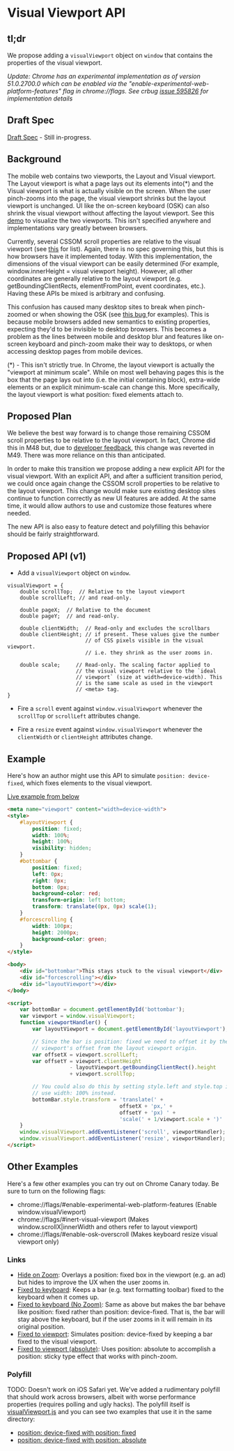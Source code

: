 # Visual Viewport API

## tl;dr

We propose adding a `visualViewport` object on `window` that contains the properties of the visual viewport.

_Update: Chrome has an experimental implementation as of version 51.0.2700.0 which can be enabled via the "enable-experimental-web-platform-features" flag in chrome://flags. See crbug [issue 595826](http://crbug.com/595826) for implementation details_

## Draft Spec

[Draft Spec](https://rawgit.com/WICG/ViewportAPI/master/index.html) - Still in-progress.

## Background

The mobile web contains two viewports, the Layout and Visual viewport. The Layout viewport is what a page lays out its elements into(*) and the Visual viewport is what is actually visible on the screen. When the user pinch-zooms into the page, the visual viewport shrinks but the layout viewport is unchanged. UI like the on-screen keyboard (OSK) can also shrink the visual viewport without affecting the layout viewport. See this [demo](http://bokan.ca/viewport/index.html) to visualize the two viewports. This isn't specified anywhere and implementations vary greatly between browsers.

Currently, several CSSOM scroll properties are relative to the visual viewport (see [this](https://docs.google.com/document/d/1ZzzvA_AuMDa_nlwIc9PdpzfIXsgrOZDixFvEFwrfXJM/edit#) for list). Again, there is no spec governing this, but this is how browsers have it implemented today. With this implementation, the dimensions of the visual viewport can be easily determined (For example, window.innerHeight = visual viewport height). However, all other coordinates are generally relative to the layout viewport (e.g. getBoundingClientRects, elementFromPoint, event coordinates, etc.). Having these APIs be mixed is arbitrary and confusing.

This confusion has caused many desktop sites to break when pinch-zoomed or when showing the OSK (see [this bug ](http://crbug.com/489206) for examples). This is because mobile browsers added new semantics to existing properties, expecting they'd to be invisible to desktop browsers. This becomes a problem as the lines between mobile and desktop blur and features like on-screen keyboard and pinch-zoom make their way to desktops, or when accessing desktop pages from mobile devices.

(*) - This isn't strictly true. In Chrome, the layout viewport is actually the "viewport at minimum scale". While on most well behaving pages this is the box that the page lays out into (i.e. the initial containing block), extra-wide elements or an explicit minimum-scale can change this. More specifically, the layout viewport is what position: fixed elements attach to.

## Proposed Plan

We believe the best way forward is to change those remaining CSSOM scroll properties to be relative to the layout viewport. In fact, Chrome did this in M48 but, due to [developer feedback](http://crbug.com/571297), this change was reverted in M49. There was more reliance on this than anticipated.

In order to make this transition we propose adding a new explicit API for the visual viewport. With an explicit API, and after a sufficient transition period, we could once again change the CSSOM scroll properties to be relative to the layout viewport. This change would make sure existing desktop sites continue to function correctly as new UI features are added. At the same time, it would allow authors to use and customize those features where needed.

The new API is also easy to feature detect and polyfilling this behavior should be fairly straightforward.

## Proposed API (v1)

  * Add a `visualViewport` object on `window`.

```
visualViewport = {
    double scrollTop;  // Relative to the layout viewport
    double scrollLeft; // and read-only.

    double pageX;  // Relative to the document
    double pageY;  // and read-only.

    double clientWidth;  // Read-only and excludes the scrollbars
    double clientHeight; // if present. These values give the number
                         // of CSS pixels visible in the visual viewport.
                         // i.e. they shrink as the user zooms in.

    double scale;     // Read-only. The scaling factor applied to
                      // the visual viewport relative to the `ideal
                      // viewport` (size at width=device-width). This
                      // is the same scale as used in the viewport
                      // <meta> tag.
}
```

  * Fire a `scroll` event against `window.visualViewport` whenever the `scrollTop` or `scrollLeft` attributes change.

  * Fire a `resize` event against `window.visualViewport` whenever the `clientWidth` or `clientHeight` attributes change.

## Example

Here's how an author might use this API to simulate `position: device-fixed`, which fixes elements to the visual viewport.

[Live example from below](https://rawgit.com/WICG/ViewportAPI/master/example.html)

```html
<meta name="viewport" content="width=device-width">
<style>
    #layoutViewport {
        position: fixed;
        width: 100%;
        height: 100%;
        visibility: hidden;
    }
    #bottombar {
        position: fixed;
        left: 0px;
        right: 0px;
        bottom: 0px;
        background-color: red;
        transform-origin: left bottom;
        transform: translate(0px, 0px) scale(1);
    }
    #forcescrolling {
        width: 100px;
        height: 2000px;
        background-color: green;
    }
</style>

<body>
    <div id="bottombar">This stays stuck to the visual viewport</div>
    <div id="forcescrolling"></div>
    <div id="layoutViewport"></div>
</body>

<script>
    var bottomBar = document.getElementById('bottombar');
    var viewport = window.visualViewport;
    function viewportHandler() {
        var layoutViewport = document.getElementById('layoutViewport');

        // Since the bar is position: fixed we need to offset it by the visual
        // viewport's offset from the layout viewport origin.
        var offsetX = viewport.scrollLeft;
        var offsetY = viewport.clientHeight
                    - layoutViewport.getBoundingClientRect().height
                    + viewport.scrollTop;

        // You could also do this by setting style.left and style.top if you
        // use width: 100% instead.
        bottomBar.style.transform = 'translate(' +
                                    offsetX + 'px,' +
                                    offsetY + 'px) ' +
                                    'scale(' + 1/viewport.scale + ')'
    }
    window.visualViewport.addEventListener('scroll', viewportHandler);
    window.visualViewport.addEventListener('resize', viewportHandler);
</script>
```
## Other Examples

Here's a few other examples you can try out on Chrome Canary today. Be sure to turn on the following flags:

  * chrome://flags/#enable-experimental-web-platform-features (Enable window.visualViewport)
  * chrome://flags/#inert-visual-viewport (Makes window.scrollX|innerWidth and others refer to layout viewport)
  * chrome://flags/#enable-osk-overscroll (Makes keyboard resize visual viewport only)

### Links

  * [Hide on Zoom](https://rawgit.com/WICG/ViewportAPI/master/examples/hide-on-zoom.html): Overlays a position: fixed
    box in the viewport (e.g. an ad) but hides to improve the UX when the user zooms in.
  * [Fixed to keyboard](https://rawgit.com/WICG/ViewportAPI/master/examples/fixed-to-keyboard.html): Keeps a bar (e.g.
    text formatting toolbar) fixed to the keyboard when it comes up.
  * [Fixed to keyboard (No Zoom)](https://rawgit.com/WICG/ViewportAPI/master/examples/fixed-to-keyboard-no-zoom.html):
    Same as above but makes the bar behave like position: fixed rather than position: device-fixed. That is, the
    bar will stay above the keyboard, but if the user zooms in it will remain in its original position.
  * [Fixed to viewport](https://rawgit.com/WICG/ViewportAPI/master/examples/fixed-to-viewport.html): Simulates position:
    device-fixed by keeping a bar fixed to the visual viewport.
  * [Fixed to viewport (absolute)](https://rawgit.com/WICG/ViewportAPI/master/examples/absolute-fixed-to-viewport.html):
    Uses position: absolute to accomplish a position: sticky type effect that works with pinch-zoom.

### Polyfill

  TODO: Doesn't work on iOS Safari yet.
  We've added a rudimentary polyfill that should work across browsers, albeit with worse
  performance properties (requires polling and ugly hacks). The polyfill itself is
  [visualViewport.js](https://github.com/WICG/ViewportAPI/blob/master/polyfill/visualViewport.js)
  and you can see two examples that use it in the same directory:

  * [position: device-fixed with position: fixed](https://rawgit.com/WICG/ViewportAPI/master/polyfill/vvapi-fix.html)
  * [position: device-fixed with position: absolute](https://rawgit.com/WICG/ViewportAPI/master/polyfill/vvapi-abs.html)
